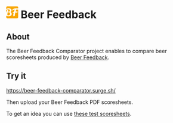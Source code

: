 # ![Link Beer Feedback](./public/favicon-32x32.png) Beer Feedback

## About

The Beer Feedback Comparator project enables to compare beer scoresheets produced by [Beer Feedback](https://github.com/bdelbosc/beer-feedback).

## Try it

https://beer-feedback-comparator.surge.sh/

Then upload your Beer Feedback PDF scoresheets.

To get an idea you can use [these test scoresheets](./data/).
